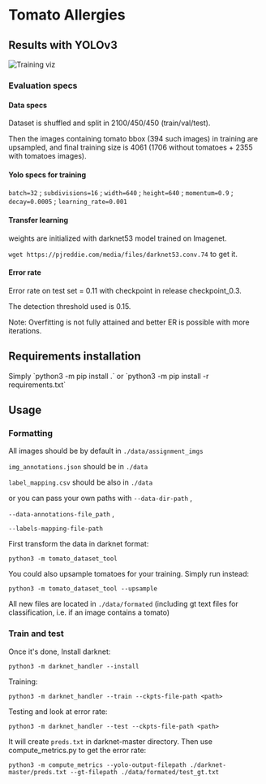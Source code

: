 <h1>Tomato Allergies</h1>

<h2>Results with YOLOv3</h2>

![Training viz](https://i.ibb.co/0jD3T31/chart.png)

<h3>Evaluation specs</h3>

<h4>Data specs</h4>

Dataset is shuffled and split in 2100/450/450 (train/val/test).

Then the images containing tomato bbox (394 such images) in training are upsampled, 
and final training size is 4061 (1706 without tomatoes + 2355 with tomatoes images).

<h4>Yolo specs for training</h4>

`batch=32` ; `subdivisions=16` ; `width=640` ; `height=640` ; `momentum=0.9` ; `decay=0.0005` ; 
`learning_rate=0.001` 

<h4>Transfer learning</h4>
weights are initialized with darknet53 model trained on Imagenet. 

`wget https://pjreddie.com/media/files/darknet53.conv.74` to get it.

<h4>Error rate</h4>
Error rate on test set = 0.11 with checkpoint in release checkpoint_0.3. 

The detection threshold used is 0.15. 

Note: Overfitting is not fully attained and better ER is possible with more iterations.

<h2>Requirements installation</h2>
Simply `python3 -m pip install .` or `python3 -m pip install -r requirements.txt`

<h2>Usage</h2>

<h3>Formatting</h3>

All images should be by default in `./data/assignment_imgs` 

`img_annotations.json` should be in `./data`

`label_mapping.csv` should be also in `./data`

or you can pass your own paths with `--data-dir-path` , 

`--data-annotations-file_path` , 

`--labels-mapping-file-path`

First transform the data in darknet format:

`python3 -m tomato_dataset_tool`

You could also upsample tomatoes for your training. Simply run instead: 

`python3 -m tomato_dataset_tool --upsample`

All new files are located in `./data/formated` (including gt text files for classification, i.e. if an image contains 
a tomato)

<h3>Train and test</h3>

Once it's done,
Install darknet: 

`python3 -m darknet_handler --install`

Training: 

`python3 -m darknet_handler --train --ckpts-file-path <path>`

Testing and look at error rate:

`python3 -m darknet_handler --test --ckpts-file-path <path>`

It will create `preds.txt` in darknet-master directory. Then use compute_metrics.py to get the error rate:

`python3 -m compute_metrics --yolo-output-filepath ./darknet-master/preds.txt --gt-filepath ./data/formated/test_gt.txt`




 